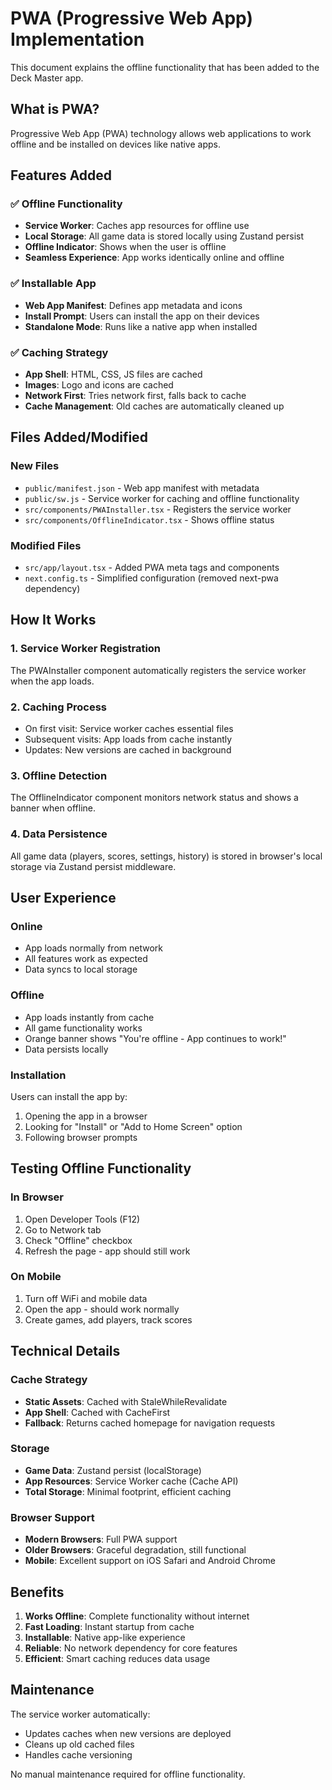 # PWA (Progressive Web App) Implementation

This document explains the offline functionality that has been added to the Deck Master app.

## What is PWA?

Progressive Web App (PWA) technology allows web applications to work offline and be installed on devices like native apps.

## Features Added

### ✅ Offline Functionality
- **Service Worker**: Caches app resources for offline use
- **Local Storage**: All game data is stored locally using Zustand persist
- **Offline Indicator**: Shows when the user is offline
- **Seamless Experience**: App works identically online and offline

### ✅ Installable App
- **Web App Manifest**: Defines app metadata and icons
- **Install Prompt**: Users can install the app on their devices
- **Standalone Mode**: Runs like a native app when installed

### ✅ Caching Strategy
- **App Shell**: HTML, CSS, JS files are cached
- **Images**: Logo and icons are cached
- **Network First**: Tries network first, falls back to cache
- **Cache Management**: Old caches are automatically cleaned up

## Files Added/Modified

### New Files
- `public/manifest.json` - Web app manifest with metadata
- `public/sw.js` - Service worker for caching and offline functionality
- `src/components/PWAInstaller.tsx` - Registers the service worker
- `src/components/OfflineIndicator.tsx` - Shows offline status

### Modified Files
- `src/app/layout.tsx` - Added PWA meta tags and components
- `next.config.ts` - Simplified configuration (removed next-pwa dependency)

## How It Works

### 1. Service Worker Registration
The PWAInstaller component automatically registers the service worker when the app loads.

### 2. Caching Process
- On first visit: Service worker caches essential files
- Subsequent visits: App loads from cache instantly
- Updates: New versions are cached in background

### 3. Offline Detection
The OfflineIndicator component monitors network status and shows a banner when offline.

### 4. Data Persistence
All game data (players, scores, settings, history) is stored in browser's local storage via Zustand persist middleware.

## User Experience

### Online
- App loads normally from network
- All features work as expected
- Data syncs to local storage

### Offline
- App loads instantly from cache
- All game functionality works
- Orange banner shows "You're offline - App continues to work!"
- Data persists locally

### Installation
Users can install the app by:
1. Opening the app in a browser
2. Looking for "Install" or "Add to Home Screen" option
3. Following browser prompts

## Testing Offline Functionality

### In Browser
1. Open Developer Tools (F12)
2. Go to Network tab
3. Check "Offline" checkbox
4. Refresh the page - app should still work

### On Mobile
1. Turn off WiFi and mobile data
2. Open the app - should work normally
3. Create games, add players, track scores

## Technical Details

### Cache Strategy
- **Static Assets**: Cached with StaleWhileRevalidate
- **App Shell**: Cached with CacheFirst
- **Fallback**: Returns cached homepage for navigation requests

### Storage
- **Game Data**: Zustand persist (localStorage)
- **App Resources**: Service Worker cache (Cache API)
- **Total Storage**: Minimal footprint, efficient caching

### Browser Support
- **Modern Browsers**: Full PWA support
- **Older Browsers**: Graceful degradation, still functional
- **Mobile**: Excellent support on iOS Safari and Android Chrome

## Benefits

1. **Works Offline**: Complete functionality without internet
2. **Fast Loading**: Instant startup from cache
3. **Installable**: Native app-like experience
4. **Reliable**: No network dependency for core features
5. **Efficient**: Smart caching reduces data usage

## Maintenance

The service worker automatically:
- Updates caches when new versions are deployed
- Cleans up old cached files
- Handles cache versioning

No manual maintenance required for offline functionality.
